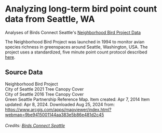 # Analyzing long-term bird point count data from Seattle, WA
Analyses of Birds Connect Seattle's [Neighborhood Bird Project Data](https://birdsconnectsea.org/our-work/conservation/urban-conservation/neighborhood-bird-project/)

The Neighborhood Bird Project was launched in 1994 to monitor avian species richness in greenspaces around Seattle, Washington, USA. The project uses a standardized, five minute point count protocol described [here](https://birdsconnectsea.org/wp-content/uploads/2021/02/NBP_Protocol_Apr2019.pdf).  

## Source Data
Neighborhood Bird Project  
City of Seattle 2021 Tree Canopy Cover  
City of Seattle 2016 Tree Canopy Cover  
Green Seattle Partnership Reference Map. Item created: Apr 7, 2014 Item updated: Apr 8, 2024. Downloaded Aug 25, 2024 from: https://www.arcgis.com/apps/mapviewer/index.html?webmap=9be9415001144aa383e5b86e481d2c45  

###### Credits: [Birds Connect Seattle](https://birdsconnectsea.org/)
